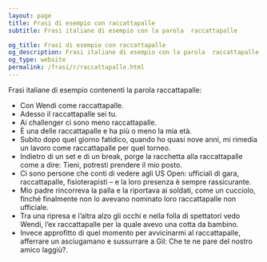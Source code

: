 ```yaml
---
layout: page
title: Frasi di esempio con raccattapalle 
subtitle: Frasi italiane di esempio con la parola  raccattapalle

og_title: Frasi di esempio con raccattapalle 
og_description: Frasi italiane di esempio con la parola  raccattapalle
og_type: website
permalink: /frasi/r/raccattapalle.html
---
```


Frasi italiane di esempio contenenti la parola raccattapalle:


- Con Wendi come raccattapalle.
- Adesso il raccattapalle sei tu.
- Ai challenger ci sono meno raccattapalle.
- È una delle raccattapalle e ha più o meno la mia età.
- Subito dopo quel giorno fatidico, quando ho quasi nove anni, mi rimedia un lavoro come raccattapalle per quel torneo.
- Indietro di un set e di un break, porge la racchetta alla raccattapalle come a dire: Tieni, potresti prendere il mio posto.
- Ci sono persone che conti di vedere agli US Open: ufficiali di gara, raccattapalle, fisioterapisti – e la loro presenza è sempre rassicurante.
- Mio padre rincorreva la palla e la riportava ai soldati, come un cucciolo, finché finalmente non lo avevano nominato loro raccattapalle non ufficiale.
- Tra una ripresa e l’altra alzo gli occhi e nella folla di spettatori vedo Wendi, l’ex raccattapalle per la quale avevo una cotta da bambino.
- Invece approfitto di quel momento per avvicinarmi al raccattapalle, afferrare un asciugamano e sussurrare a Gil: Che te ne pare del nostro amico laggiù?.
